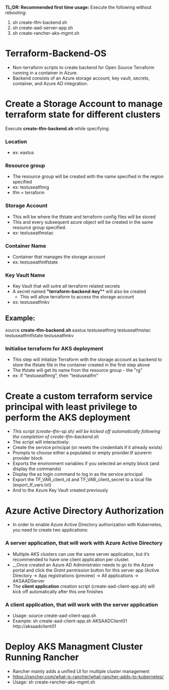 __TL;DR: Recommended first time usage:__
Execute the following without rebooting:
1. sh create-tfm-backend.sh
2. sh create-aad-server-app.sh
3. sh create-rancher-aks-mgmt.sh

# Terraform-Backend-OS
* Non-terraform scripts to create backend for Open Source Terraform running in a container in Azure.
* Backend consists of an Azure storage account, key vault, secrets, container, and Azure AD integration.

# Create a Storage Account to manage terraform state for different clusters
Execute **create-tfm-backend.sh** while specifying:
### Location
* ex: eastus
### Resource group
* The resource group will be created with the name specified in the region specified
* ex: testuseatfmrg
 * tfm = terraform
### Storage Account
* This will be where the tfstate and terraform config files will be stored
* This and every subsequent azure object will be created in the same resource group specified.
* ex: testuseatfmstac
### Container Name
* Container that manages the storage account
* ex: testuseatfmtfstate
### Key Vault Name
* Key Vault that will sotre all terraform related secrets
* A secret named **"terraform-backend-key"*** will also be created
  * This will allow terraform to access the storage account
* ex: testuseatfmkv
## Example: 
source **create-tfm-backend.sh** eastus testuseatfmrg testuseatfmstac testuseatfmtfstate testuseatfmkv

### Initialise terraform for AKS deployment
* This step will intialize Terraform with the storage account as backend to store the tfstate file in the container created in the first step above
* The tfstate will get its name from the resource group - the "rg"
* ex: if "testuseatfmrg", then "testuseatfm"

# Create a custom terraform service principal with least privilege to perform the AKS deployment
* *This script (create-tfm-sp.sh) will be kicked off automatically following the completion of create-tfm-backend.sh*
* The script will interactively:
 * Create the service principal (or resets the credentials if it already exists)
 * Prompts to choose either a populated or empty provider.tf azurerm provider block
 * Exports the environment variables if you selected an empty block (and display the commands)
 * Display the az login command to log in as the service principal
 * Export the TF_VAR_client_id and TF_VAR_client_secret to a local file (export_tf_vars.txt)
  * And to the Azure Key Vault vreated previously
 
 # Azure Active Directory Authorization
* In order to enable Azure Active Directory authorization with Kubernetes, you need to create two applications:
### A __server application__, that will work with Azure Active Directory
* Multiple AKS clusters can use the same server application, but it’s recommended to have one client application per cluster.
* __Once created an Azure AD Administrator needs to go to the Azure portal and click the _Grant permission_ button for this server app (Active Directory → App registrations (preview) → All applications → AKSAADServer
* The __client application__ creation script (create-aad-client-app.sh) will kick off automatically after this one finishes

### A __client application__, that will work with the server application
* Usage: source create-aad-client-app.sh <azure ad client app name> <azure ad client url>
 * Example: sh create-aad-client-app.sh AKSAADClient01 http://aksaadclient01

# Deploy AKS Managment Cluster Running Rancher
* Rancher mainly adds a unified UI for multiple cluster management 
 * https://rancher.com/what-is-rancher/what-rancher-adds-to-kubernetes/
* Usage: sh create-rancher-aks-mgmt.sh


